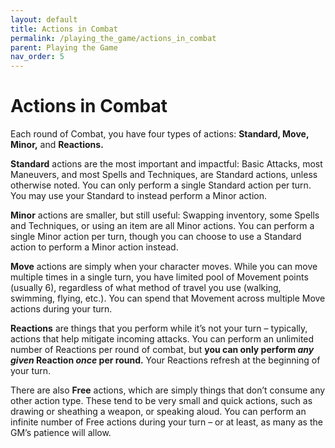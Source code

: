 ```yaml
---
layout: default
title: Actions in Combat
permalink: /playing_the_game/actions_in_combat
parent: Playing the Game
nav_order: 5
---
```


# Actions in Combat

Each round of Combat, you have four types of actions: **Standard, Move, Minor,** and **Reactions.**

**Standard** actions are the most important and impactful: Basic Attacks, most Maneuvers, and most Spells and Techniques, are Standard actions, unless otherwise noted. You can only perform a single Standard action per turn. You may use your Standard to instead perform a Minor action.

**Minor** actions are smaller, but still useful: Swapping inventory, some Spells and Techniques, or using an item are all Minor actions. You can perform a single Minor action per turn, though you can choose to use a Standard action to perform a Minor action instead.

**Move** actions are simply when your character moves. While you can move multiple times in a single turn, you have limited pool of Movement points (usually 6), regardless of what method of travel you use (walking, swimming, flying, etc.). You can spend that Movement across multiple Move actions during your turn.

**Reactions** are things that you perform while it’s not your turn – typically, actions that help mitigate incoming attacks. You can perform an unlimited number of Reactions per round of combat, but **you can only perform *any given* Reaction *once* per round.** Your Reactions refresh at the beginning of your turn.

There are also **Free** actions, which are simply things that don’t consume any other action type. These tend to be very small and quick actions, such as drawing or sheathing a weapon, or speaking aloud. You can perform an infinite number of Free actions during your turn – or at least, as many as the GM’s patience will allow.